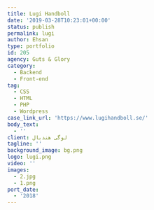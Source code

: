 ```yaml
---
title: Lugi Handboll
date: '2019-03-28T10:23:01+00:00'
status: publish
permalink: lugi
author: Ehsan
type: portfolio
id: 205
agency: Guts & Glory
category:
  - Backend
  - Front-end
tag:
  - CSS
  - HTML
  - PHP
  - Wordpress
case_link_url: 'https://www.lugihandboll.se/'
body_text:
  - ''
client: لوگی هندبال
tagline: ''
background_image: bg.png
logo: lugi.png
video: ''
images:
  - 2.jpg
  - 1.png
port_date:
  - '2018'
---
```


